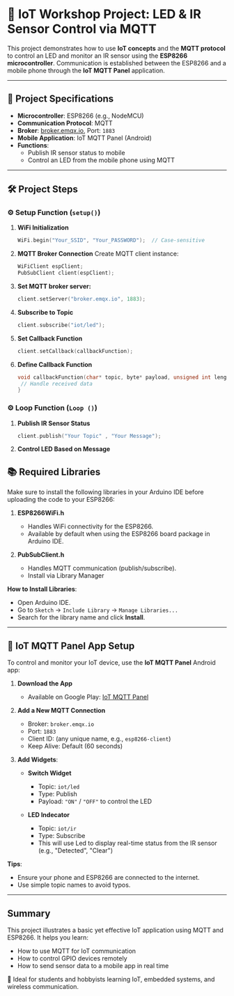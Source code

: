 # 📡 IoT Workshop Project: LED & IR Sensor Control via MQTT

This project demonstrates how to use **IoT concepts** and the **MQTT protocol** to control an LED and monitor an IR sensor using the **ESP8266 microcontroller**. Communication is established between the ESP8266 and a mobile phone through the **IoT MQTT Panel** application.

---

## 🧾 Project Specifications

- **Microcontroller**: ESP8266 (e.g., NodeMCU)
- **Communication Protocol**: MQTT
- **Broker**: [broker.emqx.io](https://www.emqx.io/), Port: `1883`
- **Mobile Application**: IoT MQTT Panel (Android)
- **Functions**:
  - Publish IR sensor status to mobile
  - Control an LED from the mobile phone using MQTT

---

## 🛠️ Project Steps

### ⚙️ Setup Function (`setup()`)

1. **WiFi Initialization**
   ```cpp
   WiFi.begin("Your_SSID", "Your_PASSWORD");  // Case-sensitive
2. **MQTT Broker Connection**
   Create MQTT client instance:
   ```cpp
   WiFiClient espClient;
   PubSubClient client(espClient);
3. **Set MQTT broker server:**
   ```cpp
   client.setServer("broker.emqx.io", 1883);

4. **Subscribe to Topic**
   ```cpp
   client.subscribe("iot/led");

5. **Set Callback Function**
   ```cpp
   client.setCallback(callbackFunction);

6. **Define Callback Function**
   ```cpp
   void callbackFunction(char* topic, byte* payload, unsigned int length) {
    // Handle received data
   }

### ⚙️ Loop  Function (`Loop ()`)

1. **Publish IR Sensor Status**
   ```cpp
   client.publish("Your Topic" , "Your Message");

2. **Control LED Based on Message**



## 📚 Required Libraries

Make sure to install the following libraries in your Arduino IDE before uploading the code to your ESP8266:

1. **ESP8266WiFi.h**  
   - Handles WiFi connectivity for the ESP8266.
   - Available by default when using the ESP8266 board package in Arduino IDE.

2. **PubSubClient.h**  
   - Handles MQTT communication (publish/subscribe).
   - Install via Library Manager

**How to Install Libraries**:
- Open Arduino IDE.
- Go to `Sketch` → `Include Library` → `Manage Libraries...`
- Search for the library name and click **Install**.

---

## 📱 IoT MQTT Panel App Setup

To control and monitor your IoT device, use the **IoT MQTT Panel** Android app:

1. **Download the App**  
   - Available on Google Play: [IoT MQTT Panel](https://play.google.com/store/apps/details?id=com.rmqtt.iot)

2. **Add a New MQTT Connection**  
   - Broker: `broker.emqx.io`
   - Port: `1883`
   - Client ID: (any unique name, e.g., `esp8266-client`)
   - Keep Alive: Default (60 seconds)
     
3. **Add Widgets**:
   - **Switch Widget**
     - Topic: `iot/led`
     - Type: Publish
     - Payload: `"ON"` / `"OFF"` to control the LED

   - **LED Indecator**
     - Topic: `iot/ir`
     - Type: Subscribe
     - This will use Led to display real-time status from the IR sensor (e.g., "Detected", "Clear")

**Tips**:
- Ensure your phone and ESP8266 are connected to the internet.
- Use simple topic names to avoid typos.

---

## Summary

This project illustrates a basic yet effective IoT application using MQTT and ESP8266. It helps you learn:

- How to use MQTT for IoT communication
- How to control GPIO devices remotely
- How to send sensor data to a mobile app in real time

🔗 Ideal for students and hobbyists learning IoT, embedded systems, and wireless communication.


